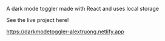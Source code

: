 A dark mode toggler made with React and uses local storage

See the live project here!

https://darkmodetoggler-alextruong.netlify.app